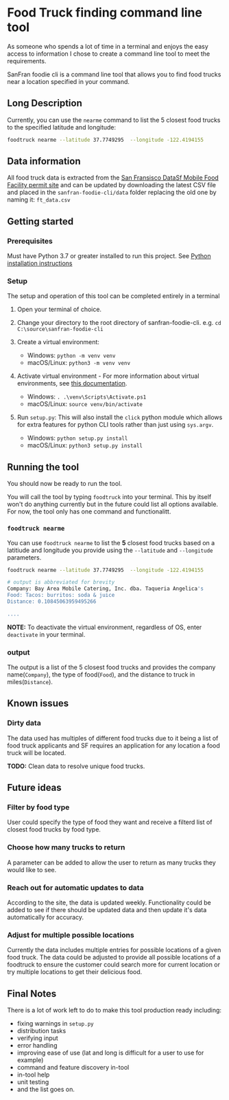 # Food Truck finding command line tool

As someone who spends a lot of time in a terminal and enjoys the easy access to information I chose to create a command line tool to meet the requirements.

SanFran foodie cli is a command line tool that allows you to find food trucks near a location specified in your command.

## Long Description

Currently, you can use the `nearme` command to list the 5 closest food trucks to the specified latitude and longitude:

```bash
foodtruck nearme --latitude 37.7749295  --longitude -122.4194155
```

## Data information

All food truck data is extracted from the [San Fransisco DataSf Mobile Food Facility permit site](https://data.sfgov.org/Economy-and-Community/Mobile-Food-Facility-Permit/rqzj-sfat/data) and can be updated by downloading the latest CSV file and placed in the `sanfran-foodie-cli/data` folder replacing the old one by naming it: `ft_data.csv`

## Getting started

### Prerequisites

Must have Python 3.7 or greater installed to run this project.
See [Python installation instructions](https://www.python.org/downloads/)

### Setup

The setup and operation of this tool can be completed entirely in a terminal

1. Open your terminal of choice.
1. Change your directory to the root directory of sanfran-foodie-cli. e.g. `cd C:\source\sanfran-foodie-cli`
1. Create a virtual environment:

    - Windows: `python -m venv venv`
    - macOS/Linux: `python3 -m venv venv`
1. Activate virtual environment - For more information about virtual environments, see [this documentation](https://docs.python.org/3/tutorial/venv.html).

    - Windows: `. .\venv\Scripts\Activate.ps1`
    - macOS/Linux: `source venv/bin/activate`

1. Run `setup.py`: This will also install the `click` python module which allows for extra features for python CLI tools rather than just using `sys.argv`.

    - Windows: `python setup.py install`
    - macOS/Linux: `python3 setup.py install`

## Running the tool

You should now be ready to run the tool.

You will call the tool by typing `foodtruck` into your terminal. This by itself won't do anything currently but in the future could list all options available. For now, the tool only has one command and functionalitt.

### `foodtruck nearme`

You can use `foodtruck nearme` to list the **5** closest food trucks based on a latitiude and longitude you provide using the `--latitude` and `--longitude` parameters.

```bash
foodtruck nearme --latitude 37.7749295  --longitude -122.4194155

# output is abbreviated for brevity
Company: Bay Area Mobile Catering, Inc. dba. Taqueria Angelica's
Food: Tacos: burritos: soda & juice
Distance: 0.10845063959495266

....
```

**NOTE:** To deactivate the virtual environment, regardless of OS, enter `deactivate` in your terminal.

### output

The output is a list of the 5 closest food trucks and provides the company name(`Company`), the type of food(`Food`), and the distance to truck in miles(`Distance`).

## Known issues

### Dirty data

The data used has multiples of different food trucks due to it being a list of food truck applicants and SF requires an application for any location a food truck will be located.

**TODO:** Clean data to resolve unique food trucks.

## Future ideas

### Filter by food type

User could specify the type of food they want and receive a filterd list of closest food trucks by food type.

### Choose how many trucks to return

A parameter can be added to allow the user to return as many trucks they would like to see.

### Reach out for automatic updates to data

According to the site, the data is updated weekly. Functionality could be added to see if there should be updated data and then update it's data automatically for accuracy.

### Adjust for multiple possible locations

Currently the data includes multiple entries for possible locations of a given food truck. The data could be adjusted to provide all possible locations of a foodtruck to ensure the customer could search more for current location or try multiple locations to get their delicious food.

## Final Notes

There is a lot of work left to do to make this tool production ready including:

- fixing warnings in `setup.py`
- distribution tasks
- verifying input
- error handling
- improving ease of use (lat and long is difficult for a user to use for example)
- command and feature discovery in-tool
- in-tool help
- unit testing
- and the list goes on.

